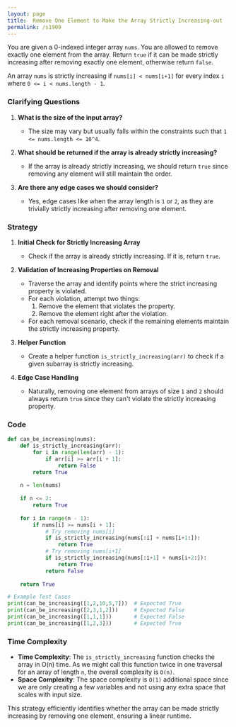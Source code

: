 ```yaml
---
layout: page
title:  Remove One Element to Make the Array Strictly Increasing-out
permalink: /s1909
---
```


You are given a 0-indexed integer array `nums`. You are allowed to remove exactly one element from the array. Return `true` if it can be made strictly increasing after removing exactly one element, otherwise return `false`.

An array `nums` is strictly increasing if `nums[i] < nums[i+1]` for every index `i` where `0 <= i < nums.length - 1`.

### Clarifying Questions

1. **What is the size of the input array?**
   - The size may vary but usually falls within the constraints such that `1 <= nums.length <= 10^4`.

2. **What should be returned if the array is already strictly increasing?**
   - If the array is already strictly increasing, we should return `true` since removing any element will still maintain the order.

3. **Are there any edge cases we should consider?**
   - Yes, edge cases like when the array length is `1` or `2`, as they are trivially strictly increasing after removing one element.

### Strategy

1. **Initial Check for Strictly Increasing Array**
   - Check if the array is already strictly increasing. If it is, return `true`.

2. **Validation of Increasing Properties on Removal**
   - Traverse the array and identify points where the strict increasing property is violated.
   - For each violation, attempt two things:
     1. Remove the element that violates the property.
     2. Remove the element right after the violation.
   - For each removal scenario, check if the remaining elements maintain the strictly increasing property.

3. **Helper Function**
   - Create a helper function `is_strictly_increasing(arr)` to check if a given subarray is strictly increasing.

4. **Edge Case Handling**
   - Naturally, removing one element from arrays of size `1` and `2` should always return `true` since they can't violate the strictly increasing property.

### Code

```python
def can_be_increasing(nums):
    def is_strictly_increasing(arr):
        for i in range(len(arr) - 1):
            if arr[i] >= arr[i + 1]:
                return False
        return True
    
    n = len(nums)
    
    if n <= 2:
        return True
    
    for i in range(n - 1):
        if nums[i] >= nums[i + 1]:
            # Try removing nums[i]
            if is_strictly_increasing(nums[:i] + nums[i+1:]):
                return True
            # Try removing nums[i+1]
            if is_strictly_increasing(nums[:i+1] + nums[i+2:]):
                return True
            return False
    
    return True

# Example Test Cases
print(can_be_increasing([1,2,10,5,7]))  # Expected True
print(can_be_increasing([2,3,1,2]))     # Expected False
print(can_be_increasing([1,1,1]))       # Expected False
print(can_be_increasing([1,2,3]))       # Expected True
```

### Time Complexity

- **Time Complexity**: The `is_strictly_increasing` function checks the array in O(n) time. As we might call this function twice in one traversal for an array of length `n`, the overall complexity is `O(n)`.
- **Space Complexity**: The space complexity is `O(1)` additional space since we are only creating a few variables and not using any extra space that scales with input size.

This strategy efficiently identifies whether the array can be made strictly increasing by removing one element, ensuring a linear runtime.